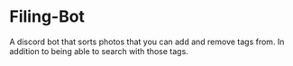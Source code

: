 # Filing-Bot
A discord bot that sorts photos that you can add and remove tags from. In addition to being able to search with those tags.
